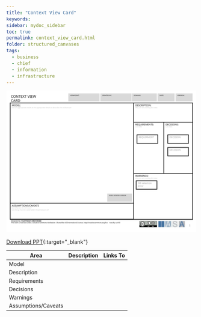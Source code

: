 ```yaml
---
title: "Context View Card"
keywords: 
sidebar: mydoc_sidebar
toc: true
permalink: context_view_card.html
folder: structured_canvases
tags: 
  - business
  - chief
  - information
  - infrastructure
---
```


![image001](media/context_view_card001.svg)

[Download PPT](media/ppt/context_view_card.ppt){:target="_blank"}

| Area | Description | Links To |
| --- | --- | --- |
| Model |   |   |
| Description |   |   |
| Requirements |   |   |
| Decisions |   |   |
| Warnings |   |   |
| Assumptions/Caveats |   |   |